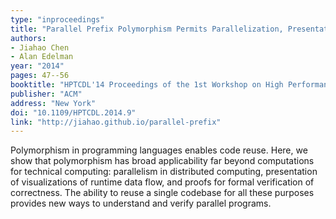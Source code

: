 ```yaml
---
type: "inproceedings"
title: "Parallel Prefix Polymorphism Permits Parallelization, Presentation & Proof"
authors:
- Jiahao Chen
- Alan Edelman
year: "2014"
pages: 47--56
booktitle: "HPTCDL'14 Proceedings of the 1st Workshop on High Performance Technical Computing in Dynamic Languages"
publisher: "ACM"
address: "New York"
doi: "10.1109/HPTCDL.2014.9"
link: "http://jiahao.github.io/parallel-prefix"
---
```

Polymorphism in programming languages enables code reuse. Here, we show that polymorphism has broad applicability far beyond computations for technical computing: parallelism in distributed computing, presentation of visualizations of runtime data flow, and proofs for formal verification of correctness. The ability to reuse a single codebase for all these purposes provides new ways to understand and verify parallel programs.